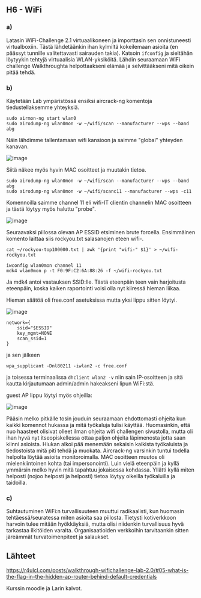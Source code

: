 ## H6 - WiFi

### a)

Latasin WiFi-Challenge 2.1 virtuaalikoneen ja importtasin sen onnistuneesti virtualboxiin. Tästä lähdetäänkin ihan kylmiltä kokeilemaan asioita (en päässyt tunnille valitettavasti sairauden takia). Katsoin `ifconfig` ja sieltähän löytyykin tehtyjä virtuaalisia WLAN-yksiköitä. Lähdin seuraamaan WiFi challenge Walkthroughta helpottaakseni elämää ja selvittääkseni mitä oikein pitää tehdä. 

### b)

Käytetään Lab ympäristössä ensiksi aircrack-ng komentoja tiedustellaksemme yhteyksiä.

```
sudo airmon-ng start wlan0
sudo airodump-ng wlan0mon -w ~/wifi/scan --manufacturer --wps --band abg
```

Näin lähdimme tallentamaan wifi kansioon ja saimme "global" yhteyden kanavan.

![image](https://github.com/user-attachments/assets/f39039a4-76b3-4853-b5f9-3364cacfe975)

Siitä näkee myös hyvin MAC osoitteet ja muutakin tietoa.

```
sudo airodump-ng wlan0mon -w ~/wifi/scan --manufacturer --wps --band abg
sudo airodump-ng wlan0mon -w ~/wifi/scanc11 --manufacturer --wps -c11
```
Komennoilla saimme channel 11 eli wifi-IT clientin channelin MAC osoitteen ja tästä löytyy myös haluttu "probe". 

![image](https://github.com/user-attachments/assets/93b4e974-98ad-4810-b56a-8a456b9a65e3)

Seuraavaksi piilossa olevan AP ESSID etsiminen brute forcella. Ensimmäinen komento laittaa siis rockyou.txt salasanojen eteen wifi-.

```
cat ~/rockyou-top100000.txt | awk '{print "wifi-" $1}' > ~/wifi-rockyou.txt

iwconfig wlan0mon channel 11
mdk4 wlan0mon p -t F0:9F:C2:6A:88:26 -f ~/wifi-rockyou.txt
```
Ja mdk4 antoi vastauksen SSID:lle. Tästä eteenpäin teen vain harjoitusta eteenpäin, koska kaiken raportointi voisi olla nyt kiiressä hieman liikaa. 

Hieman säätöä oli free.conf asetuksissa mutta yksi lippu sitten löytyi.

![image](https://github.com/user-attachments/assets/630909e5-34d0-48be-ad5e-ee67d258514d)

```
network={
	ssid="$ESSID"
	key_mgmt=NONE
	scan_ssid=1
}
```
ja sen jälkeen 
```
wpa_supplicant -Dnl80211 -iwlan2 -c free.conf

```
ja toisessa terminaalissa `dhclient wlan2 -v` niin sain IP-osoitteen ja sitä kautta kirjautumaan admin/admin hakeakseni lipun WiFi:stä.

guest AP lippu löytyi myös ohjeilla:

![image](https://github.com/user-attachments/assets/e5665a54-5a63-415e-bf51-8e415cc4da9d)


Pääsin melko pitkälle tosin jouduin seuraamaan ehdottomasti ohjeita kun kaikki komennot hukassa ja mitä työkaluja tulisi käyttää. Huomasinkin, että nuo haasteet olisivat olleet ilman ohjeita wifi challengen sivustolla, mutta oli ihan hyvä nyt itseopiskellessa ottaa paljon ohjeita läpimenosta jotta saan kiinni asioista. Hiukan alkoi pää menemään sekaisin kaikista työkaluista ja tiedostoista mitä piti tehdä ja muokata. Aircrack-ng varsinkin tuntui todella helpolta löytää asioita monitoroimalla. MAC osoitteen muutos oli mielenkiintoinen kohta (tai impersonointi). Luin vielä eteenpäin ja kyllä ymmärsin melko hyvin mitä tapahtuu jokaisessa kohdassa. Yllätti kyllä miten helposti (nojoo helposti ja helposti) tietoa löytyy oikeilla työkaluilla ja taidoilla. 

### c)

Suhtautuminen WiFi:n turvallisuuteen muuttui radikaalisti, kun huomasin tehtäessä/seuratessa miten asioita saa piilosta. Tietysti kotiverkkoon harvoin tulee mitään hyökkäyksiä, mutta olisi niidenkin turvallisuus hyvä tarkastaa ilkitöiden varalta. Organisaatioiden verkkoihin tarvitaankin sitten järeämmät turvatoimenpiteet ja salaukset. 

## Lähteet

https://r4ulcl.com/posts/walkthrough-wifichallenge-lab-2.0/#05-what-is-the-flag-in-the-hidden-ap-router-behind-default-credentials

Kurssin moodle ja Larin kalvot.

